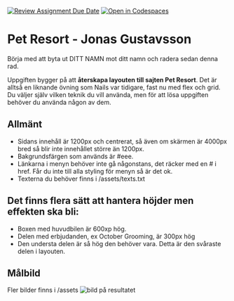 [![Review Assignment Due Date](https://classroom.github.com/assets/deadline-readme-button-22041afd0340ce965d47ae6ef1cefeee28c7c493a6346c4f15d667ab976d596c.svg)](https://classroom.github.com/a/0S0esN5f)
[![Open in Codespaces](https://classroom.github.com/assets/launch-codespace-2972f46106e565e64193e422d61a12cf1da4916b45550586e14ef0a7c637dd04.svg)](https://classroom.github.com/open-in-codespaces?assignment_repo_id=17081569)
# Pet Resort - Jonas Gustavsson
Börja med att byta ut DITT NAMN mot ditt namn och radera sedan denna rad. 

Uppgiften bygger på att **återskapa layouten till sajten Pet Resort**. Det är alltså en liknande övning som Nails var tidigare, fast nu med flex och grid. Du väljer själv vilken teknik du vill använda, men för att lösa uppgiften behöver du använda någon av dem.

## Allmänt
- Sidans innehåll är 1200px och centrerat, så även om skärmen är 4000px bred så blir inte innehållet större än 1200px. 
- Bakgrundsfärgen som används är #eee.
- Länkarna i menyn behöver inte gå någonstans, det räcker med en # i href. Får du inte till alla styling för menyn så är det ok.
- Texterna du behöver finns i /assets/texts.txt

## Det finns flera sätt att hantera höjder men effekten ska bli:
- Boxen med huvudbilen är 600xp hög. 
- Delen med erbjudanden, ex October Grooming, är 300px hög
- Den understa delen är så hög den behöver vara. Detta är den svåraste delen i layouten. 

## Målbild
Fler bilder finns i /assets
![bild på resultatet](/assets/wide.JPG "Målbilds")